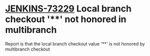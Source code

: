 # [JENKINS-73229](https://issues.jenkins.io/browse/JENKINS-73229) Local branch checkout '**' not honored in multibranch

Report is that the local branch checkout value '**' is not honored by multibranch checkout
